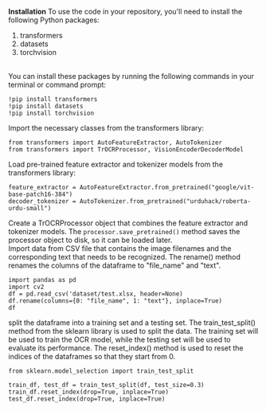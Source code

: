 ****Installation****
To use the code in your repository, you'll need to install the following Python packages:

1. transformers
2. datasets
3. torchvision 
<br>
You can install these packages by running the following commands in your terminal or command prompt:

```
!pip install transformers
!pip install datasets
!pip install torchvision
```
Import the necessary classes from the transformers library:
```
from transformers import AutoFeatureExtractor, AutoTokenizer
from transformers import TrOCRProcessor, VisionEncoderDecoderModel
```
Load pre-trained feature extractor and tokenizer models from the transformers library:
```
feature_extractor = AutoFeatureExtractor.from_pretrained("google/vit-base-patch16-384")
decoder_tokenizer = AutoTokenizer.from_pretrained("urduhack/roberta-urdu-small")
```
Create a TrOCRProcessor object that combines the feature extractor and tokenizer models. 
The `processor.save_pretrained()` method saves the processor object to disk, so it can be loaded later. 
<br>
Import data from CSV file that contains the image filenames and the corresponding text that needs to be recognized. 
The rename() method renames the columns of the dataframe to "file_name" and "text".
```
import pandas as pd
import cv2
df = pd.read_csv('dataset/test.xlsx, header=None)
df.rename(columns={0: "file_name", 1: "text"}, inplace=True)
df
```
split the dataframe into a training set and a testing set. The train_test_split() method from the sklearn library is used to split the data. 
The training set will be used to train the OCR model, while the testing set will be used to evaluate its performance.
The reset_index() method is used to reset the indices of the dataframes so that they start from 0.
```
from sklearn.model_selection import train_test_split

train_df, test_df = train_test_split(df, test_size=0.3)
train_df.reset_index(drop=True, inplace=True)
test_df.reset_index(drop=True, inplace=True)
```
